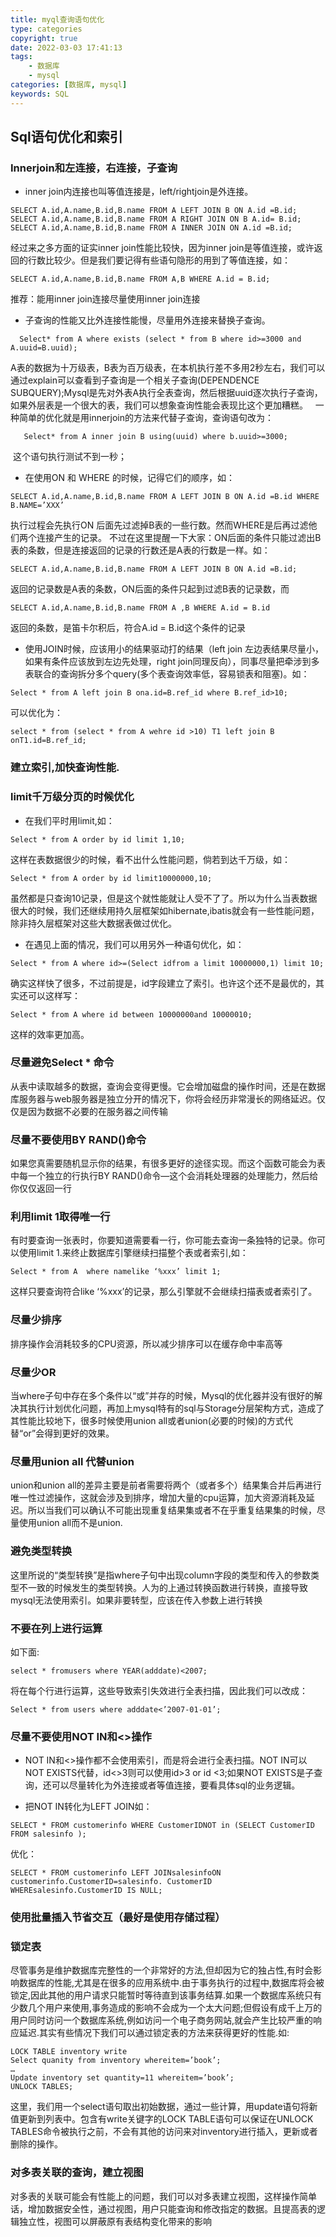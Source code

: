 ```yaml
---
title: myql查询语句优化
type: categories
copyright: true
date: 2022-03-03 17:41:13
tags:
    - 数据库
    - mysql
categories: [数据库, mysql]
keywords: SQL
---
```


<script type="text/javascript" src="/js/src/bai.js"></script>

## Sql语句优化和索引
### Innerjoin和左连接，右连接，子查询
- inner join内连接也叫等值连接是，left/rightjoin是外连接。
```
SELECT A.id,A.name,B.id,B.name FROM A LEFT JOIN B ON A.id =B.id;
SELECT A.id,A.name,B.id,B.name FROM A RIGHT JOIN ON B A.id= B.id;
SELECT A.id,A.name,B.id,B.name FROM A INNER JOIN ON A.id =B.id;
```
经过来之多方面的证实inner join性能比较快，因为inner join是等值连接，或许返回的行数比较少。但是我们要记得有些语句隐形的用到了等值连接，如：
```
SELECT A.id,A.name,B.id,B.name FROM A,B WHERE A.id = B.id;
```
推荐：能用inner join连接尽量使用inner join连接
<!-- more -->

- 子查询的性能又比外连接性能慢，尽量用外连接来替换子查询。
```
  Select* from A where exists (select * from B where id>=3000 and A.uuid=B.uuid);
```
A表的数据为十万级表，B表为百万级表，在本机执行差不多用2秒左右，我们可以通过explain可以查看到子查询是一个相关子查询(DEPENDENCE SUBQUERY);Mysql是先对外表A执行全表查询，然后根据uuid逐次执行子查询，如果外层表是一个很大的表，我们可以想象查询性能会表现比这个更加糟糕。
  一种简单的优化就是用innerjoin的方法来代替子查询，查询语句改为：
```
   Select* from A inner join B using(uuid) where b.uuid>=3000;
```
 这个语句执行测试不到一秒；

- 在使用ON 和 WHERE 的时候，记得它们的顺序，如：
```
SELECT A.id,A.name,B.id,B.name FROM A LEFT JOIN B ON A.id =B.id WHERE B.NAME=’XXX’
```
执行过程会先执行ON 后面先过滤掉B表的一些行数。然而WHERE是后再过滤他们两个连接产生的记录。
不过在这里提醒一下大家：ON后面的条件只能过滤出B表的条数，但是连接返回的记录的行数还是A表的行数是一样。如：
```
SELECT A.id,A.name,B.id,B.name FROM A LEFT JOIN B ON A.id =B.id;
```
返回的记录数是A表的条数，ON后面的条件只起到过滤B表的记录数，而
```
SELECT A.id,A.name,B.id,B.name FROM A ,B WHERE A.id = B.id
```
返回的条数，是笛卡尔积后，符合A.id = B.id这个条件的记录

- 使用JOIN时候，应该用小的结果驱动打的结果（left join 左边表结果尽量小，如果有条件应该放到左边先处理，right join同理反向），同事尽量把牵涉到多表联合的查询拆分多个query(多个表查询效率低，容易锁表和阻塞)。如：
```
Select * from A left join B ona.id=B.ref_id where B.ref_id>10;
```
可以优化为：
```
select * from (select * from A wehre id >10) T1 left join B onT1.id=B.ref_id;
```

### 建立索引,加快查询性能.

### limit千万级分页的时候优化
- 在我们平时用limit,如：
```
Select * from A order by id limit 1,10;
```
这样在表数据很少的时候，看不出什么性能问题，倘若到达千万级，如：
```
Select * from A order by id limit10000000,10;
```
虽然都是只查询10记录，但是这个就性能就让人受不了了。所以为什么当表数据很大的时候，我们还继续用持久层框架如hibernate,ibatis就会有一些性能问题，除非持久层框架对这些大数据表做过优化。
- 在遇见上面的情况，我们可以用另外一种语句优化，如：
```
Select * from A where id>=(Select idfrom a limit 10000000,1) limit 10;
```
确实这样快了很多，不过前提是，id字段建立了索引。也许这个还不是最优的，其实还可以这样写：
```
Select * from A where id between 10000000and 10000010;
```
这样的效率更加高。

### 尽量避免Select * 命令
从表中读取越多的数据，查询会变得更慢。它会增加磁盘的操作时间，还是在数据库服务器与web服务器是独立分开的情况下，你将会经历非常漫长的网络延迟。仅仅是因为数据不必要的在服务器之间传输

### 尽量不要使用BY RAND()命令
如果您真需要随机显示你的结果，有很多更好的途径实现。而这个函数可能会为表中每一个独立的行执行BY RAND()命令—这个会消耗处理器的处理能力，然后给你仅仅返回一行

### 利用limit 1取得唯一行
有时要查询一张表时，你要知道需要看一行，你可能去查询一条独特的记录。你可以使用limit 1.来终止数据库引擎继续扫描整个表或者索引,如：
```
Select * from A  where namelike ‘%xxx’ limit 1;
```
这样只要查询符合like ‘%xxx’的记录，那么引擎就不会继续扫描表或者索引了。

### 尽量少排序
排序操作会消耗较多的CPU资源，所以减少排序可以在缓存命中率高等

### 尽量少OR
当where子句中存在多个条件以“或”并存的时候，Mysql的优化器并没有很好的解决其执行计划优化问题，再加上mysql特有的sql与Storage分层架构方式，造成了其性能比较地下，很多时候使用union all或者union(必要的时候)的方式代替“or”会得到更好的效果。

### 尽量用union all 代替union
union和union all的差异主要是前者需要将两个（或者多个）结果集合并后再进行唯一性过滤操作，这就会涉及到排序，增加大量的cpu运算，加大资源消耗及延迟。所以当我们可以确认不可能出现重复结果集或者不在乎重复结果集的时候，尽量使用union all而不是union.

### 避免类型转换
这里所说的“类型转换”是指where子句中出现column字段的类型和传入的参数类型不一致的时候发生的类型转换。人为的上通过转换函数进行转换，直接导致mysql无法使用索引。如果非要转型，应该在传入参数上进行转换

### 不要在列上进行运算
如下面:
```
select * fromusers where YEAR(adddate)<2007;
```
将在每个行进行运算，这些导致索引失效进行全表扫描，因此我们可以改成：
```
Select * from users where adddate<’2007-01-01’;
```
### 尽量不要使用NOT IN和<>操作
- NOT IN和<>操作都不会使用索引，而是将会进行全表扫描。NOT IN可以NOT EXISTS代替，id<>3则可以使用id>3 or id <3;如果NOT EXISTS是子查询，还可以尽量转化为外连接或者等值连接，要看具体sql的业务逻辑。

- 把NOT IN转化为LEFT JOIN如：
```
SELECT * FROM customerinfo WHERE CustomerIDNOT in (SELECT CustomerID FROM salesinfo );
```
优化：
```
SELECT * FROM customerinfo LEFT JOINsalesinfoON customerinfo.CustomerID=salesinfo. CustomerID WHEREsalesinfo.CustomerID IS NULL;
```
### 使用批量插入节省交互（最好是使用存储过程）

### 锁定表
尽管事务是维护数据库完整性的一个非常好的方法,但却因为它的独占性,有时会影响数据库的性能,尤其是在很多的应用系统中.由于事务执行的过程中,数据库将会被锁定,因此其他的用户请求只能暂时等待直到该事务结算.如果一个数据库系统只有少数几个用户来使用,事务造成的影响不会成为一个太大问题;但假设有成千上万的用户同时访问一个数据库系统,例如访问一个电子商务网站,就会产生比较严重的响应延迟.其实有些情况下我们可以通过锁定表的方法来获得更好的性能.如:
```
LOCK TABLE inventory write
Select quanity from inventory whereitem=’book’;
…
Update inventory set quantity=11 whereitem=’book’;
UNLOCK TABLES;
```
这里，我们用一个select语句取出初始数据，通过一些计算，用update语句将新值更新到列表中。包含有write关键字的LOCK TABLE语句可以保证在UNLOCK TABLES命令被执行之前，不会有其他的访问来对inventory进行插入，更新或者删除的操作。

### 对多表关联的查询，建立视图
对多表的关联可能会有性能上的问题，我们可以对多表建立视图，这样操作简单话，增加数据安全性，通过视图，用户只能查询和修改指定的数据。且提高表的逻辑独立性，视图可以屏蔽原有表结构变化带来的影响






